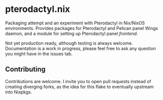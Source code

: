 # pterodactyl.nix

Packaging attempt and an experiment with Pterodactyl in Nix/NixOS environments.
Provides packages for Pterodactyl and Pelican panel Wings daemon, and a module
for setting up Pterodactyl panel _frontend_.

Not yet production ready, although testing is always welcome. Documentation is a
work in progress, please feel free to ask any question you might have in the
issues tab.

## Contributing

Contributions are welcome. I invite you to open pull requests instead of
creating diverging forks, as the idea for this flake to eventually upstream into
Nixpkgs.
